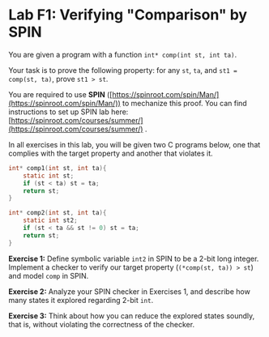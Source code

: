 Lab F1: Verifying "Comparison" by SPIN
===

You are given a program with a function `int* comp(int st, int ta)`.

Your task is to prove the following property: for any `st`, `ta`, and `st1 = comp(st, ta)`, prove `st1 > st`.

You are required to use **SPIN** ([https://spinroot.com/spin/Man/](https://spinroot.com/spin/Man/)) to mechanize this proof. You can find instructions to set up SPIN lab here: [https://spinroot.com/courses/summer/](https://spinroot.com/courses/summer/) .

In all exercises in this lab, you will be given two C programs below, one that complies with the target property and another that violates it.

```c
int* comp1(int st, int ta){
    static int st;
    if (st < ta) st = ta;
    return st;
}

int* comp2(int st, int ta){
    static int st2;
    if (st < ta && st != 0) st = ta;
    return st;
}
```

**Exercise 1:**
Define symbolic variable `int2` in SPIN to be a 2-bit long integer. Implement a checker to verify our target property (`(*comp(st, ta)) > st`) and model `comp` in SPIN.

**Exercise 2:**
Analyze your SPIN checker in Exercises 1, and describe how many states it explored regarding 2-bit `int`.

**Exercise 3:**
Think about how you can reduce the explored states soundly, that is, without violating the correctness of the checker.


